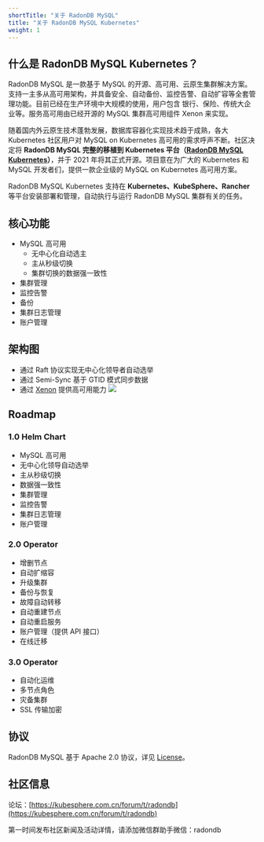 ```yaml
---
shortTitle: "关于 RadonDB MySQL"
title: "关于 RadonDB MySQL Kubernetes"
weight: 1
---
```


## 什么是 RadonDB MySQL Kubernetes？
RadonDB MySQL 是一款基于 MySQL 的开源、高可用、云原生集群解决方案。支持一主多从高可用架构，并具备安全、自动备份、监控告警、自动扩容等全套管理功能。目前已经在生产环境中大规模的使用，用户包含 银行、保险、传统大企业等。服务高可用由已经开源的 MySQL 集群高可用组件 Xenon 来实现。

随着国内外云原生技术蓬勃发展，数据库容器化实现技术趋于成熟，各大 Kubernetes 社区用户对 MySQL on Kubernetes 高可用的需求呼声不断。社区决定将 **RadonDB MySQL 完整的移植到 Kubernetes 平台（[RadonDB MySQL Kubernetes](https://github.com/radondb/radondb-mysql-kubernetes)）**，并于 2021 年将其正式开源。项目意在为广大的 Kubernetes 和 MySQL 开发者们，提供一款企业级的 MySQL on Kubernetes 高可用方案。

RadonDB MySQL Kubernetes 支持在 **Kubernetes、KubeSphere、Rancher** 等平台安装部署和管理，自动执行与运行 RadonDB MySQL 集群有关的任务。

## 核心功能
- MySQL 高可用
    - 无中心化自动选主
    - 主从秒级切换
    - 集群切换的数据强一致性
- 集群管理
- 监控告警
- 备份
- 集群日志管理
- 账户管理

## 架构图
- 通过 Raft 协议实现无中心化领导者自动选举
- 通过 Semi-Sync 基于 GTID 模式同步数据
- 通过 [Xenon](https://github.com/radondb/xenon) 提供高可用能力
![](https://dbg-files.pek3b.qingstor.com/radondb_website/post/211108_MySQL%20Operator%2001%20%7C%20%E6%9E%B6%E6%9E%84%E8%AE%BE%E8%AE%A1%E6%A6%82%E8%A7%88/3.jpg)

## Roadmap

### 1.0 Helm Chart
- MySQL 高可用
- 无中心化领导自动选举
- 主从秒级切换
- 数据强一致性
- 集群管理
- 监控告警
- 集群日志管理
- 账户管理

### 2.0 Operator

- 增删节点
- 自动扩缩容
- 升级集群
- 备份与恢复
- 故障自动转移
- 自动重建节点
- 自动重启服务
- 账户管理（提供 API 接口）
- 在线迁移

### 3.0 Operator

- 自动化运维
- 多节点角色
- 灾备集群
- SSL 传输加密

## 协议
RadonDB MySQL 基于 Apache 2.0 协议，详见 [License](https://github.com/radondb/radondb-mysql-kubernetes/blob/main/LICENSE)。

## 社区信息

论坛：[https://kubesphere.com.cn/forum/t/radondb](https://kubesphere.com.cn/forum/t/radondb)

第一时间发布社区新闻及活动详情，请添加微信群助手微信：radondb